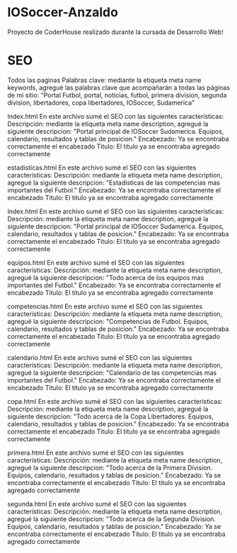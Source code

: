 # IOSoccer-Anzaldo
Proyecto de CoderHouse realizado durante la cursada de Desarrollo Web!

# SEO

Todos las paginas
Palabras clave: mediante la etiqueta meta name keywords, agregué las palabras clave que acompañarán a todas las páginas de mi sitio: "Portal Futbol, portal, noticias, futbol, primera division, segunda division, libertadores, copa libertadores, IOSoccer, Sudamerica"

Index.html
En este archivo sumé el SEO con las siguientes características:
Descripción: mediante la etiqueta meta name description, agregué la siguiente descripcion: "Portal principal de IOSoccer Sudamerica. Equipos, calendario, resultados y tablas de posicion."
Encabezado: Ya se encontraba correctamente el encabezado
Titulo: El titulo ya se encontraba agregado correctamente

estadisticas.html
En este archivo sumé el SEO con las siguientes características:
Descripción: mediante la etiqueta meta name description, agregué la siguiente descripcion: "Estadisticas de las competencias mas importantes del Futbol."
Encabezado: Ya se encontraba correctamente el encabezado
Titulo: El titulo ya se encontraba agregado correctamente

Index.html
En este archivo sumé el SEO con las siguientes características:
Descripción: mediante la etiqueta meta name description, agregué la siguiente descripcion: "Portal principal de IOSoccer Sudamerica. Equipos, calendario, resultados y tablas de posicion."
Encabezado: Ya se encontraba correctamente el encabezado
Titulo: El titulo ya se encontraba agregado correctamente

equipos.html
En este archivo sumé el SEO con las siguientes características:
Descripción: mediante la etiqueta meta name description, agregué la siguiente descripcion: "Todo acerca de los equipos mas importantes del Futbol."
Encabezado: Ya se encontraba correctamente el encabezado
Titulo: El titulo ya se encontraba agregado correctamente

competencias.html
En este archivo sumé el SEO con las siguientes características:
Descripción: mediante la etiqueta meta name description, agregué la siguiente descripcion: "Competencias de Futbol. Equipos, calendario, resultados y tablas de posicion."
Encabezado: Ya se encontraba correctamente el encabezado
Titulo: El titulo ya se encontraba agregado correctamente

calendario.html
En este archivo sumé el SEO con las siguientes características:
Descripción: mediante la etiqueta meta name description, agregué la siguiente descripcion: "Calendario de las competencias mas importantes del Futbol."
Encabezado: Ya se encontraba correctamente el encabezado
Titulo: El titulo ya se encontraba agregado correctamente

copa.html
En este archivo sumé el SEO con las siguientes características:
Descripción: mediante la etiqueta meta name description, agregué la siguiente descripcion: "Todo acerca de la Copa Libertadores. Equipos, calendario, resultados y tablas de posicion."
Encabezado: Ya se encontraba correctamente el encabezado
Titulo: El titulo ya se encontraba agregado correctamente

primera.html
En este archivo sumé el SEO con las siguientes características:
Descripción: mediante la etiqueta meta name description, agregué la siguiente descripcion: "Todo acerca de la Primera Division. Equipos, calendario, resultados y tablas de posicion."
Encabezado: Ya se encontraba correctamente el encabezado
Titulo: El titulo ya se encontraba agregado correctamente

segunda.html
En este archivo sumé el SEO con las siguientes características:
Descripción: mediante la etiqueta meta name description, agregué la siguiente descripcion: "Todo acerca de la Segunda Division. Equipos, calendario, resultados y tablas de posicion."
Encabezado: Ya se encontraba correctamente el encabezado
Titulo: El titulo ya se encontraba agregado correctamente